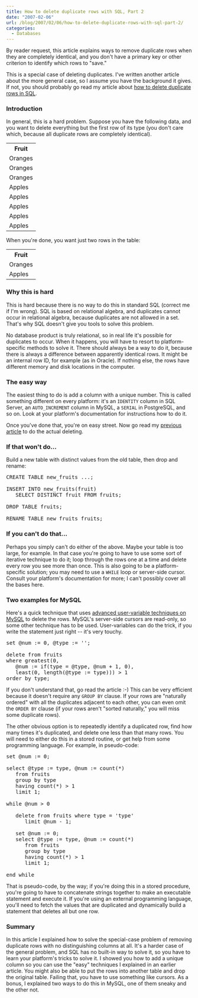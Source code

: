 ```yaml
---
title: How to delete duplicate rows with SQL, Part 2
date: "2007-02-06"
url: /blog/2007/02/06/how-to-delete-duplicate-rows-with-sql-part-2/
categories:
  - Databases
---
```

By reader request, this article explains ways to remove duplicate rows when they are completely identical, and you don't have a primary key or other criterion to identify which rows to "save."

This is a special case of deleting duplicates. I've written another article about the more general case, so I assume you have the background it gives. If not, you should probably go read my article about [how to delete duplicate rows in SQL][1].

### Introduction

In general, this is a hard problem. Suppose you have the following data, and you want to delete everything but the first row of its type (you don't care which, because all duplicate rows are completely identical).

<table class="borders compact collapsed">
  <tr>
    <th>
      Fruit
    </th>
  </tr>
  
  <tr>
    <td>
      Oranges
    </td>
  </tr>
  
  <tr>
    <td>
      Oranges
    </td>
  </tr>
  
  <tr>
    <td>
      Oranges
    </td>
  </tr>
  
  <tr>
    <td>
      Apples
    </td>
  </tr>
  
  <tr>
    <td>
      Apples
    </td>
  </tr>
  
  <tr>
    <td>
      Apples
    </td>
  </tr>
  
  <tr>
    <td>
      Apples
    </td>
  </tr>
  
  <tr>
    <td>
      Apples
    </td>
  </tr>
</table>

When you're done, you want just two rows in the table:

<table class="borders compact collapsed">
  <tr>
    <th>
      Fruit
    </th>
  </tr>
  
  <tr>
    <td>
      Oranges
    </td>
  </tr>
  
  <tr>
    <td>
      Apples
    </td>
  </tr>
</table>

### Why this is hard

This is hard because there is no way to do this in standard SQL (correct me if I'm wrong). SQL is based on relational algebra, and duplicates cannot occur in relational algebra, because duplicates are not allowed in a set. That's why SQL doesn't give you tools to solve this problem.

No database product is truly relational, so in real life it's possible for duplicates to occur. When it happens, you will have to resort to platform-specific methods to solve it. There should always be a way to do it, because there is always a difference between apparently identical rows. It might be an internal row ID, for example (as in Oracle). If nothing else, the rows have different memory and disk locations in the computer.

### The easy way

The easiest thing to do is add a column with a unique number. This is called something different on every platform: it's an `IDENTITY` column in SQL Server, an `AUTO_INCREMENT` column in MySQL, a `SERIAL` in PostgreSQL, and so on. Look at your platform's documentation for instructions how to do it.

Once you've done that, you're on easy street. Now go read my [previous article][1] to do the actual deleting.

### If that won't do...

Build a new table with distinct values from the old table, then drop and rename:

<pre>CREATE TABLE new_fruits ...;

INSERT INTO new_fruits(fruit)
   SELECT DISTINCT fruit FROM fruits;

DROP TABLE fruits;

RENAME TABLE new_fruits fruits;</pre>

### If you can't do that...

Perhaps you simply can't do either of the above. Maybe your table is too large, for example. In that case you're going to have to use some sort of iterative technique to do it; loop through the rows one at a time and delete every row you see more than once. This is also going to be a platform-specific solution; you may need to use a `WHILE` loop or server-side cursor. Consult your platform's documentation for more; I can't possibly cover all the bases here.

### Two examples for MySQL

Here's a quick technique that uses [advanced user-variable techniques on MySQL][2] to delete the rows. MySQL's server-side cursors are read-only, so some other technique has to be used. User-variables can do the trick, if you write the statement just right -- it's very touchy.

<pre>set @num := 0, @type := '';

delete from fruits
where greatest(0,
   @num := if(type = @type, @num + 1, 0),
   least(0, length(@type := type))) &gt; 1
order by type;</pre>

If you don't understand that, go read the article :-) This can be very efficient because it doesn't require any `GROUP BY` clause. If your rows are "naturally ordered" with all the duplicates adjacent to each other, you can even omit the `ORDER BY` clause (if your rows aren't "sorted naturally," you will miss some duplicate rows).

The other obvious option is to repeatedly identify a duplicated row, find how many times it's duplicated, and delete one less than that many rows. You will need to either do this in a stored routine, or get help from some programming language. For example, in pseudo-code:

<pre>set @num := 0;

select @type := type, @num := count(*)
   from fruits
   group by type
   having count(*) > 1
   limit 1;

while @num > 0

   delete from fruits where type = 'type'
      limit @num - 1;

   set @num := 0;
   select @type := type, @num := count(*)
      from fruits
      group by type
      having count(*) &gt; 1
      limit 1;

end while</pre>

That is pseudo-code, by the way; if you're doing this in a stored procedure, you're going to have to concatenate strings together to make an executable statement and execute it. If you're using an external programming language, you'll need to fetch the values that are duplicated and dynamically build a statement that deletes all but one row.

### Summary

In this article I explained how to solve the special-case problem of removing duplicate rows with no distinguishing columns at all. It's a harder case of the general problem, and SQL has no built-in way to solve it, so you have to learn your platform's tricks to solve it. I showed you how to add a unique column so you can use the "easy" techniques I explained in an earlier article. You might also be able to put the rows into another table and drop the original table. Failing that, you have to use something like cursors. As a bonus, I explained two ways to do this in MySQL, one of them sneaky and the other not.

 [1]: http://www.xaprb.com/blog/2006/10/11/how-to-delete-duplicate-rows-with-sql/
 [2]: http://www.xaprb.com/blog/2006/12/15/advanced-mysql-user-variable-techniques/
